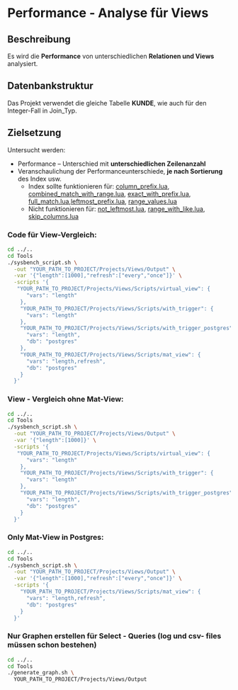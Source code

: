 # Performance - Analyse für Views

## Beschreibung

Es wird die **Performance** von unterschiedlichen **Relationen und Views** analysiert.

## Datenbankstruktur

Das Projekt verwendet die gleiche Tabelle **KUNDE**, wie auch für den Integer-Fall in Join_Typ. 

## Zielsetzung
Untersucht werden:
- Performance – Unterschied mit **unterschiedlichen Zeilenanzahl**
- Veranschaulichung der Performanceunterschiede, **je nach Sortierung** des Index usw.
  - Index sollte funktionieren für: [column_prefix.lua](Scripts/query_differences/query_differences_select/column_prefix.lua), [combined_match_with_range.lua](Scripts/query_differences/query_differences_select/combined_match_with_range.lua), [exact_with_prefix.lua](Scripts/query_differences/query_differences_select/exact_with_prefix.lua), [full_match.lua](Scripts/query_differences/query_differences_select/full_match.lua),[leftmost_prefix.lua](Scripts/query_differences/query_differences_select/leftmost_prefix.lua), [range_values.lua](Scripts/query_differences/query_differences_select/range_values.lua)
  - Nicht funktionieren für: [not_leftmost.lua](Scripts/query_differences/query_differences_select/not_leftmost.lua), [range_with_like.lua](Scripts/query_differences/query_differences_select/range_with_like.lua), [skip_columns.lua](Scripts/query_differences/query_differences_select/skip_columns.lua)
    
### Code für View-Vergleich:
```bash
cd ../..
cd Tools
./sysbench_script.sh \
  -out "YOUR_PATH_TO_PROJECT/Projects/Views/Output" \
  -var '{"length":[1000],"refresh":["every","once"]}' \
  -scripts '{
   "YOUR_PATH_TO_PROJECT/Projects/Views/Scripts/virtual_view": {
      "vars": "length"
    },
    "YOUR_PATH_TO_PROJECT/Projects/Views/Scripts/with_trigger": {
      "vars": "length"
    },
    "YOUR_PATH_TO_PROJECT/Projects/Views/Scripts/with_trigger_postgres": {
      "vars": "length",
      "db": "postgres"
    },
    "YOUR_PATH_TO_PROJECT/Projects/Views/Scripts/mat_view": {
      "vars": "length,refresh",
      "db": "postgres"
    }
  }'
```

### View - Vergleich ohne Mat-View:
```bash
cd ../..
cd Tools
./sysbench_script.sh \
  -out "YOUR_PATH_TO_PROJECT/Projects/Views/Output" \
  -var '{"length":[1000]}' \
  -scripts '{
   "YOUR_PATH_TO_PROJECT/Projects/Views/Scripts/virtual_view": {
      "vars": "length"
    },
    "YOUR_PATH_TO_PROJECT/Projects/Views/Scripts/with_trigger": {
      "vars": "length"
    },
    "YOUR_PATH_TO_PROJECT/Projects/Views/Scripts/with_trigger_postgres": {
      "vars": "length",
      "db": "postgres"
    }
  }'
```

### Only Mat-View in Postgres:
```bash
cd ../..
cd Tools  
./sysbench_script.sh \
  -out "YOUR_PATH_TO_PROJECT/Projects/Views/Output" \
  -var '{"length":[1000],"refresh":["every","once"]}' \
  -scripts '{
    "YOUR_PATH_TO_PROJECT/Projects/Views/Scripts/mat_view": {
      "vars": "length,refresh",
      "db": "postgres"
    }
  }'
```

### Nur Graphen erstellen für Select - Queries (log und csv- files müssen schon bestehen)
```bash
cd ../..
cd Tools
./generate_graph.sh \
  YOUR_PATH_TO_PROJECT/Projects/Views/Output
```